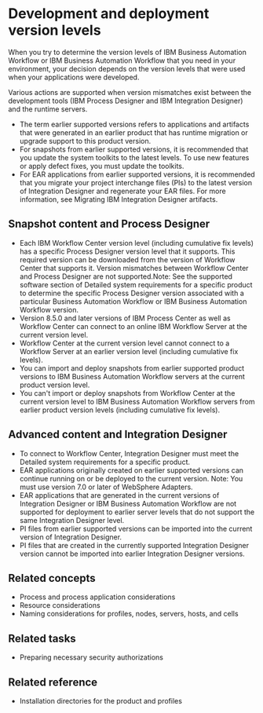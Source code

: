 # Development and deployment version levels

When you try to determine the version levels of IBM Business Automation Workflow or IBM Business Automation
Workflow that you need in your environment, your decision
depends on the version levels that were used when your applications were developed.

Various actions are supported when version mismatches exist between the development tools
(IBM Process
Designer and IBM Integration
Designer) and the runtime servers.

- The term earlier supported versions refers to applications and artifacts that were
generated in an earlier product that has runtime migration or upgrade support to this product
version.
- For snapshots from earlier supported versions, it is recommended that you update the system
toolkits to the latest levels. To use new features or apply defect fixes, you must update the
toolkits.
- For EAR applications from earlier supported versions, it is recommended that you migrate your
project interchange files (PIs) to the latest version of Integration Designer and regenerate your EAR files. For more
information, see Migrating IBM Integration Designer artifacts.

## Snapshot content and Process Designer

- Each IBM Workflow
Center
version level (including cumulative fix levels) has a specific Process Designer version level that it
supports. This required version can be downloaded from the version of Workflow Center that supports it.
Version mismatches between Workflow Center and Process Designer are not
supported.Note: See the supported software section of  Detailed system requirements for a specific product to determine the
specific Process Designer
version associated with a particular Business Automation Workflow or IBM Business Automation
Workflow version.
- Version 8.5.0 and later versions of IBM Process Center as well as Workflow Center can connect to an online IBM Workflow
Server at the current version level.
- Workflow Center at the current version level
cannot connect to a Workflow Server at an earlier
version level (including cumulative fix levels).
- You can import and deploy snapshots from earlier supported product versions to IBM Business Automation
Workflow servers at the current product version
level.
- You can't import or deploy snapshots from Workflow Center at the current version level to IBM Business Automation
Workflow servers from earlier product version levels
(including cumulative fix levels).

## Advanced content and Integration Designer

- To connect to Workflow Center, Integration Designer must meet the Detailed system requirements for a specific product.
- EAR applications originally created on earlier supported versions can continue running on or be
deployed to the current version. Note: You must use version 7.0 or later of WebSphere
Adapters.
- EAR applications that are generated in the current versions of Integration Designer or IBM Business Automation
Workflow are not supported for deployment to earlier
server levels that do not support the same Integration Designer level.
- PI files from earlier supported versions can be imported into the current version of Integration Designer.
- PI files that are created in the currently supported Integration Designer version cannot be imported into earlier Integration Designer versions.

## Related concepts

- Process and process application considerations
- Resource considerations
- Naming considerations for profiles, nodes, servers, hosts, and cells

## Related tasks

- Preparing necessary security authorizations

## Related reference

- Installation directories for the product and profiles